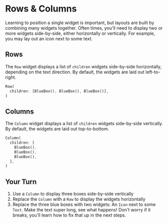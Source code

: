 # Rows & Columns

Learning to position a single widget is important, but layouts are built by
combining many widgets together. Often times, you'll need to display two or more
widgets side-by-side, either horizontally or vertically. For example, you may
lay out an icon next to some text.

## Rows

The `Row` widget displays a list of `children` widgets side-by-side
horizontally, depending on the text direction. By default, the widgets are
laid out left-to-right.

```dart
Row(
  children: [BlueBox(), BlueBox(), BlueBox()],
)
```

## Columns

The `Column` widget displays a list of `children` widgets side-by-side
vertically. By default, the widgets are laid out top-to-bottom.

```dart
Column(
  children: [
    BlueBox(),
    BlueBox(),
    BlueBox(),
  ],
)
```

## Your Turn

  1. Use a `Column` to display three boxes side-by-side vertically
  2. Replace the `Column` with a `Row` to display the widgets horizontally
  3. Replace the three blue boxes with two widgets: An `Icon` next to some
     `Text`. Make the text super long, see what happens! Don't worry if it
     breaks, you'll learn how to fix that up in the next steps.
